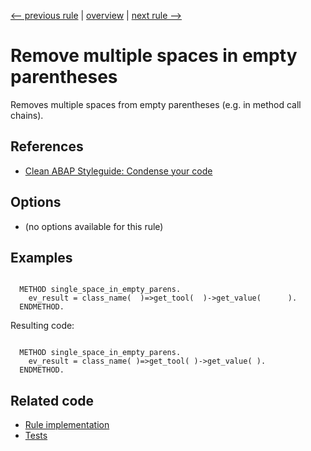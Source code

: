 [<-- previous rule](EmptyLinesInClassDefinitionRule.md) | [overview](../rules.md) | [next rule -->](ClosingBracketsPositionRule.md)

# Remove multiple spaces in empty parentheses

Removes multiple spaces from empty parentheses \(e.g. in method call chains\).

## References

* [Clean ABAP Styleguide: Condense your code](https://github.com/SAP/styleguides/blob/main/clean-abap/CleanABAP.md#condense-your-code)

## Options

* \(no options available for this rule\)

## Examples


```ABAP

  METHOD single_space_in_empty_parens.
    ev_result = class_name(  )=>get_tool(  )->get_value(      ).
  ENDMETHOD.
```

Resulting code:

```ABAP

  METHOD single_space_in_empty_parens.
    ev_result = class_name( )=>get_tool( )->get_value( ).
  ENDMETHOD.
```

## Related code

* [Rule implementation](../../com.sap.adt.abapcleaner/src/com/sap/adt/abapcleaner/rules/spaces/SpacesInEmptyBracketsRule.java)
* [Tests](../../test/com.sap.adt.abapcleaner.test/src/com/sap/adt/abapcleaner/rules/spaces/SpacesInEmptyBracketsTest.java)

